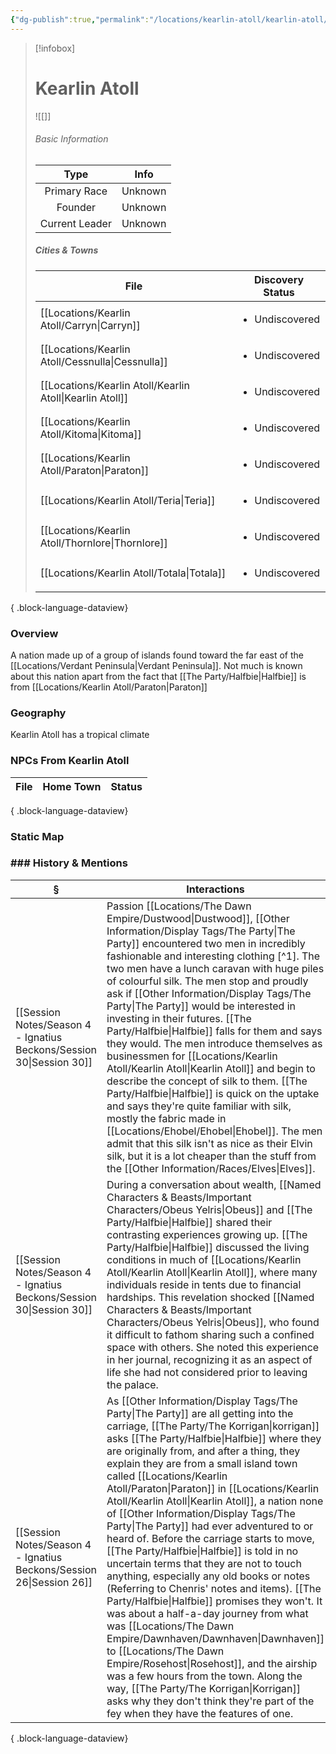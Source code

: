 ```yaml
---
{"dg-publish":true,"permalink":"/locations/kearlin-atoll/kearlin-atoll/","tags":["Undiscovered"],"updated":"2025-07-31T14:17:45.191+01:00"}
---
```


> [!infobox]
> 
> # Kearlin Atoll
> ![[]]
> ###### Basic Information
> 
>  Type | Info |
> :----: | --- |
>  Primary Race | Unknown |
>  Founder | Unknown |
>  Current Leader | Unknown |
>  ##### Cities & Towns 
>   | File                                                        | Discovery Status               |
> | ----------------------------------------------------------- | ------------------------------ |
> | [[Locations/Kearlin Atoll/Carryn\|Carryn]]               | <ul><li>Undiscovered</li></ul> |
> | [[Locations/Kearlin Atoll/Cessnulla\|Cessnulla]]         | <ul><li>Undiscovered</li></ul> |
> | [[Locations/Kearlin Atoll/Kearlin Atoll\|Kearlin Atoll]] | <ul><li>Undiscovered</li></ul> |
> | [[Locations/Kearlin Atoll/Kitoma\|Kitoma]]               | <ul><li>Undiscovered</li></ul> |
> | [[Locations/Kearlin Atoll/Paraton\|Paraton]]             | <ul><li>Undiscovered</li></ul> |
> | [[Locations/Kearlin Atoll/Teria\|Teria]]                 | <ul><li>Undiscovered</li></ul> |
> | [[Locations/Kearlin Atoll/Thornlore\|Thornlore]]         | <ul><li>Undiscovered</li></ul> |
> | [[Locations/Kearlin Atoll/Totala\|Totala]]               | <ul><li>Undiscovered</li></ul> |
> 
{ .block-language-dataview}


### Overview
A nation made up of a group of islands found toward the far east of the [[Locations/Verdant Peninsula\|Verdant Peninsula]]. Not much is known about this nation apart from the fact that [[The Party/Halfbie\|Halfbie]] is from [[Locations/Kearlin Atoll/Paraton\|Paraton]]

### Geography
Kearlin Atoll has a tropical climate

### NPCs From Kearlin Atoll
| File | Home Town | Status |
| ---- | --------- | ------ |

{ .block-language-dataview}

### Static Map


### ### History & Mentions
| §                                                                       | Interactions                                                                                                                                                                                                                                                                                                                                                                                                                                                                                                                                                                                                                                                                                                                                                                                               |
| ----------------------------------------------------------------------- | ---------------------------------------------------------------------------------------------------------------------------------------------------------------------------------------------------------------------------------------------------------------------------------------------------------------------------------------------------------------------------------------------------------------------------------------------------------------------------------------------------------------------------------------------------------------------------------------------------------------------------------------------------------------------------------------------------------------------------------------------------------------------------------------------------------- |
| [[Session Notes/Season 4 - Ignatius Beckons/Session 30\|Session 30]] | Passion [[Locations/The Dawn Empire/Dustwood\|Dustwood]], [[Other Information/Display Tags/The Party\|The Party]] encountered two men in incredibly fashionable and interesting clothing [^1]. The two men have a lunch caravan with huge piles of colourful silk. The men stop and proudly ask if [[Other Information/Display Tags/The Party\|The Party]] would be interested in investing in their futures. [[The Party/Halfbie\|Halfbie]] falls for them and says they would. The men introduce themselves as businessmen for [[Locations/Kearlin Atoll/Kearlin Atoll\|Kearlin Atoll]] and begin to describe the concept of silk to them. [[The Party/Halfbie\|Halfbie]] is quick on the uptake and says they're quite familiar with silk, mostly the fabric made in [[Locations/Ehobel/Ehobel\|Ehobel]]. The men admit that this silk isn't as nice as their Elvin silk, but it is a lot cheaper than the stuff from the [[Other Information/Races/Elves\|Elves]].                                                                                                  |
| [[Session Notes/Season 4 - Ignatius Beckons/Session 30\|Session 30]] | During a conversation about wealth, [[Named Characters & Beasts/Important Characters/Obeus Yelris\|Obeus]] and [[The Party/Halfbie\|Halfbie]] shared their contrasting experiences growing up. [[The Party/Halfbie\|Halfbie]] discussed the living conditions in much of [[Locations/Kearlin Atoll/Kearlin Atoll\|Kearlin Atoll]], where many individuals reside in tents due to financial hardships. This revelation shocked [[Named Characters & Beasts/Important Characters/Obeus Yelris\|Obeus]], who found it difficult to fathom sharing such a confined space with others. She noted this experience in her journal, recognizing it as an aspect of life she had not considered prior to leaving the palace.                                                                                                                                                                                                                                                                   |
| [[Session Notes/Season 4 - Ignatius Beckons/Session 26\|Session 26]] | As [[Other Information/Display Tags/The Party\|The Party]] are all getting into the carriage, [[The Party/The Korrigan\|korrigan]] asks [[The Party/Halfbie\|Halfbie]] where they are originally from, and after a thing, they explain they are from a small island town called [[Locations/Kearlin Atoll/Paraton\|Paraton]] in [[Locations/Kearlin Atoll/Kearlin Atoll\|Kearlin Atoll]], a nation none of [[Other Information/Display Tags/The Party\|The Party]] had ever adventured to or heard of. Before the carriage starts to move, [[The Party/Halfbie\|Halfbie]] is told in no uncertain terms that they are not to touch anything, especially any old books or notes (Referring to Chenris' notes and items). [[The Party/Halfbie\|Halfbie]] promises they won't. It was about a half-a-day journey from what was [[Locations/The Dawn Empire/Dawnhaven/Dawnhaven\|Dawnhaven]] to [[Locations/The Dawn Empire/Rosehost\|Rosehost]], and the airship was a few hours from the town. Along the way, [[The Party/The Korrigan\|Korrigan]] asks why they don't think they're part of the fey when they have the features of one. |

{ .block-language-dataview}

